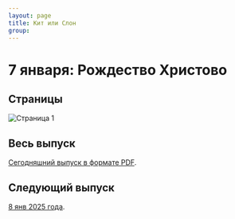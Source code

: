 ```yaml
---
layout: page
title: Кит или Слон
group: 
---
```


# 7 января: Рождество Христово

## Страницы

![Страница 1](https://www.dropbox.com/scl/fi/0ayuar59pd2ijeaokve3a/2025-01-07-page001.jpg?rlkey=lbniatfi6snwfs61i4jg1x7vm&raw=1)

## Весь выпуск

[Сегодняшний выпуск в формате PDF](https://www.dropbox.com/scl/fi/2q2iuq19x9txagz2poc2y/2025-01-07.pdf?rlkey=ryv37uijwo6gllr6ir3ukes3e&raw=1). 

## Следующий выпуск

[8 янв 2025 года](https://kitilislon.github.io/2025-01-08).

